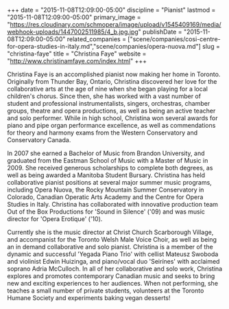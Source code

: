 +++
date = "2015-11-08T12:09:00-05:00"
discipline = "Pianist"
lastmod = "2015-11-08T12:09:00-05:00"
primary_image = "https://res.cloudinary.com/schmopera/image/upload/v1545409169/media/webhook-uploads/1447002511985/4_b.jpg.jpg"
publishDate = "2015-11-08T12:09:00-05:00"
related_companies = ["scene/companies/cosi-centre-for-opera-studies-in-italy.md","scene/companies/opera-nuova.md"]
slug = "christina-faye"
title = "Christina Faye"
website = "http://www.christinamfaye.com/index.html"
+++

Christina Faye is an accomplished pianist now making her home in Toronto. Originally from Thunder Bay, Ontario, Christina discovered her love for the collaborative arts at the age of nine when she began playing for a local children's chorus. Since then, she has worked with a vast number of student and professional instrumentalists, singers, orchestras, chamber groups, theatre and opera productions, as well as being an active teacher and solo performer. While in high school, Christina won several awards for piano and pipe organ performance excellence, as well as commendations for theory and harmony exams from the Western Conservatory and Conservatory Canada. 

In 2007 she earned a Bachelor of Music from Brandon University, and graduated from the Eastman School of Music with a Master of Music in 2009. She received generous scholarships to complete both degrees, as well as being awarded a Manitoba Student Bursary. Christina has held collaborative pianist positions at several major summer music programs, including Opera Nuova, the Rocky Mountain Summer Conservatory in Colorado, Canadian Operatic Arts Academy and the Centre for Opera Studies in Italy. Christina has collaborated with innovative production team Out of the Box Productions for 'Sound in Silence' ('09) and was music director for 'Opera Erotique' ('10). 

Currently she is the music director at Christ Church Scarborough Village, and accompanist for the Toronto Welsh Male Voice Choir, as well as being an in demand collaborative and solo pianist. Christina is a member of the dynamic and successful 'Yegada Piano Trio' with cellist Mateusz Swoboda and violinist Edwin Huizinga, and piano/vocal duo 'Seirínes' with acclaimed soprano Adria McCulloch. In all of her collaborative and solo work, Christina explores and promotes contemporary Canadian music and seeks to bring new and exciting experiences to her audiences. 
When not performing, she teaches a small number of private students, volunteers at the Toronto Humane Society and experiments baking vegan desserts!
